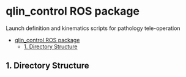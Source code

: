 # qlin_control ROS package

Launch definition and kinematics scripts for pathology tele-operation

[comment]: # (TOC generator marker start)
- [qlin_control ROS package](#qlin_control-ros-package)
  * [1. Directory Structure](#1-directory-structure)

[comment]: # (TOC generator marker end)

## 1. Directory Structure
